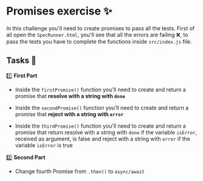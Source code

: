 # Promises exercise ✨

In this challenge you'll need to create promises to pass all the tests.
First of all open the `SpecRunner.html`, you'll see that all the errors are failing ❌, to pass the tests you have to complete the functions inside `src/index.js` file.

## Tasks 📝

1️⃣ **First Part**

- Inside the `firstPromise()` function you'll need to create and return a promise that **resolve with a string with `done`**

- Inside the `secondPromise()` function you'll need to create and return a promise that **reject with a string with `error`**

- Inside the `thirdPromise()` function you'll need to create and return a promise that return resolve with a string with `done` if the variable `isError`, received as argument, is false and reject with a string with `error` if the variable `isError` is true

2️⃣ **Second Part**
- Change fourth Promise from `.then()` to `async/await`